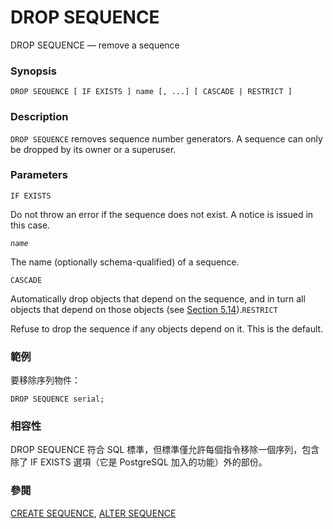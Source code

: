 # DROP SEQUENCE

DROP SEQUENCE — remove a sequence

### Synopsis

```text
DROP SEQUENCE [ IF EXISTS ] name [, ...] [ CASCADE | RESTRICT ]
```

### Description

`DROP SEQUENCE` removes sequence number generators. A sequence can only be dropped by its owner or a superuser.

### Parameters

`IF EXISTS`

Do not throw an error if the sequence does not exist. A notice is issued in this case.

_`name`_

The name \(optionally schema-qualified\) of a sequence.

`CASCADE`

Automatically drop objects that depend on the sequence, and in turn all objects that depend on those objects \(see [Section 5.14](https://www.postgresql.org/docs/13/ddl-depend.html)\).`RESTRICT`

Refuse to drop the sequence if any objects depend on it. This is the default.

### 範例

要移除序列物件：

```text
DROP SEQUENCE serial;
```

### 相容性

DROP SEQUENCE 符合 SQL 標準，但標準僅允許每個指令移除一個序列，包含除了 IF EXISTS 選項（它是 PostgreSQL 加入的功能）外的部份。

### 參閱

[CREATE SEQUENCE](create-sequence.md), [ALTER SEQUENCE](alter-sequence.md)  


